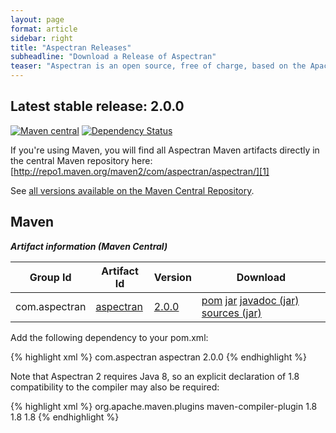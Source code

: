 ```yaml
---
layout: page
format: article
sidebar: right
title: "Aspectran Releases"
subheadline: "Download a Release of Aspectran"
teaser: "Aspectran is an open source, free of charge, based on the Apache 2.0 License."
---
```


## Latest stable release: 2.0.0
[![Maven central](https://maven-badges.herokuapp.com/maven-central/com.aspectran/aspectran/badge.svg)](https://maven-badges.herokuapp.com/maven-central/com.aspectran/aspectran) [![Dependency Status](https://www.versioneye.com/user/projects/56eec08e35630e0029dafca6/badge.svg?style=flat)](https://www.versioneye.com/user/projects/56eec08e35630e0029dafca6)

If you're using Maven, you will find all Aspectran Maven artifacts directly in the central Maven repository here: [http://repo1.maven.org/maven2/com/aspectran/aspectran/][1]

See [all versions available on the Maven Central Repository][2].

## Maven

***Artifact information (Maven Central)***

| Group Id | Artifact Id | Version | Download |
|----------|-------------|---------|----------|
| com.aspectran | [aspectran][3] | [2.0.0][4] | [pom][5] [jar][6] [javadoc (jar)][7] [sources (jar)][8] |

Add the following dependency to your pom.xml:

{% highlight xml %}
<dependency>
  <groupId>com.aspectran</groupId>
  <artifactId>aspectran</artifactId>
  <version>2.0.0</version>
</dependency>
{% endhighlight %}

Note that Aspectran 2 requires Java 8, so an explicit declaration of 1.8 compatibility to the compiler may also be required:

{% highlight xml %}
<build>
  <plugins>
    <plugin>
      <groupId>org.apache.maven.plugins</groupId>
      <artifactId>maven-compiler-plugin</artifactId>
      <configuration>
        <compilerVersion>1.8</compilerVersion>
        <source>1.8</source>
        <target>1.8</target>
      </configuration>
    </plugin>
  </plugins>
</build>
{% endhighlight %}


[1]: http://repo1.maven.org/maven2/com/aspectran/aspectran/
[2]: http://search.maven.org/#search%7Cga%7C1%7Cg%3A%22com.aspectran%22
[3]: http://search.maven.org/#search|ga|1|a%3A%22aspectran%22
[4]: http://search.maven.org/#artifactdetails|com.aspectran|aspectran|2.0.0|jar
[5]: http://search.maven.org/remotecontent?filepath=com/aspectran/aspectran/2.0.0/aspectran-2.0.0.pom
[6]: http://search.maven.org/remotecontent?filepath=com/aspectran/aspectran/2.0.0/aspectran-2.0.0.jar
[7]: http://search.maven.org/remotecontent?filepath=com/aspectran/aspectran/2.0.0/aspectran-2.0.0-javadoc.jar
[8]: http://search.maven.org/remotecontent?filepath=com/aspectran/aspectran/2.0.0/aspectran-2.0.0-sources.jar
